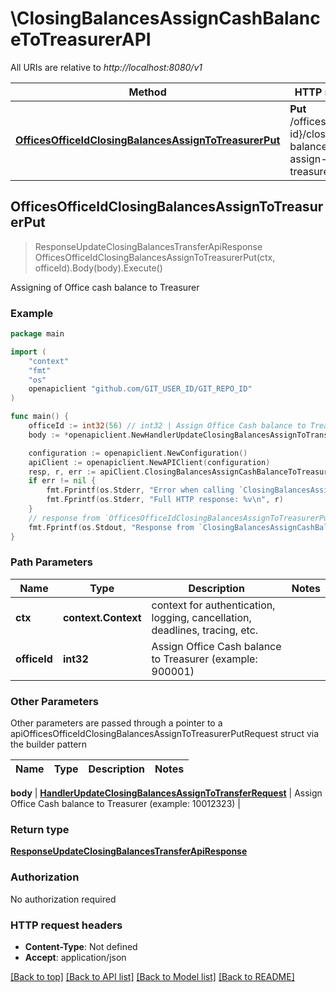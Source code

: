 # \ClosingBalancesAssignCashBalanceToTreasurerAPI

All URIs are relative to *http://localhost:8080/v1*

Method | HTTP request | Description
------------- | ------------- | -------------
[**OfficesOfficeIdClosingBalancesAssignToTreasurerPut**](ClosingBalancesAssignCashBalanceToTreasurerAPI.md#OfficesOfficeIdClosingBalancesAssignToTreasurerPut) | **Put** /offices/{office-id}/closing-balances-assign-to-treasurer | Assigning of Office cash balance to Treasurer



## OfficesOfficeIdClosingBalancesAssignToTreasurerPut

> ResponseUpdateClosingBalancesTransferApiResponse OfficesOfficeIdClosingBalancesAssignToTreasurerPut(ctx, officeId).Body(body).Execute()

Assigning of Office cash balance to Treasurer



### Example

```go
package main

import (
	"context"
	"fmt"
	"os"
	openapiclient "github.com/GIT_USER_ID/GIT_REPO_ID"
)

func main() {
	officeId := int32(56) // int32 | Assign Office Cash balance to Treasurer (example: 900001)
	body := *openapiclient.NewHandlerUpdateClosingBalancesAssignToTransferRequest(int32(10012323)) // HandlerUpdateClosingBalancesAssignToTransferRequest | Assign Office Cash balance to Treasurer (example: 10012323)

	configuration := openapiclient.NewConfiguration()
	apiClient := openapiclient.NewAPIClient(configuration)
	resp, r, err := apiClient.ClosingBalancesAssignCashBalanceToTreasurerAPI.OfficesOfficeIdClosingBalancesAssignToTreasurerPut(context.Background(), officeId).Body(body).Execute()
	if err != nil {
		fmt.Fprintf(os.Stderr, "Error when calling `ClosingBalancesAssignCashBalanceToTreasurerAPI.OfficesOfficeIdClosingBalancesAssignToTreasurerPut``: %v\n", err)
		fmt.Fprintf(os.Stderr, "Full HTTP response: %v\n", r)
	}
	// response from `OfficesOfficeIdClosingBalancesAssignToTreasurerPut`: ResponseUpdateClosingBalancesTransferApiResponse
	fmt.Fprintf(os.Stdout, "Response from `ClosingBalancesAssignCashBalanceToTreasurerAPI.OfficesOfficeIdClosingBalancesAssignToTreasurerPut`: %v\n", resp)
}
```

### Path Parameters


Name | Type | Description  | Notes
------------- | ------------- | ------------- | -------------
**ctx** | **context.Context** | context for authentication, logging, cancellation, deadlines, tracing, etc.
**officeId** | **int32** | Assign Office Cash balance to Treasurer (example: 900001) | 

### Other Parameters

Other parameters are passed through a pointer to a apiOfficesOfficeIdClosingBalancesAssignToTreasurerPutRequest struct via the builder pattern


Name | Type | Description  | Notes
------------- | ------------- | ------------- | -------------

 **body** | [**HandlerUpdateClosingBalancesAssignToTransferRequest**](HandlerUpdateClosingBalancesAssignToTransferRequest.md) | Assign Office Cash balance to Treasurer (example: 10012323) | 

### Return type

[**ResponseUpdateClosingBalancesTransferApiResponse**](ResponseUpdateClosingBalancesTransferApiResponse.md)

### Authorization

No authorization required

### HTTP request headers

- **Content-Type**: Not defined
- **Accept**: application/json

[[Back to top]](#) [[Back to API list]](../README.md#documentation-for-api-endpoints)
[[Back to Model list]](../README.md#documentation-for-models)
[[Back to README]](../README.md)

